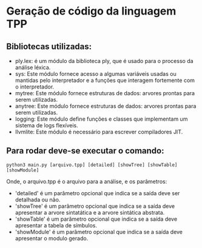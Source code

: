 # Geração de código da linguagem TPP

## Bibliotecas utilizadas:
- ply.lex: é um módulo da biblioteca ply, que é usado para o processo da análise léxica.
- sys: Este módulo fornece acesso a algumas variáveis usadas ou mantidas pelo interpretador e a funções que interagem fortemente com o interpretador.
- mytree: Este módulo fornece estruturas de dados: arvores prontas para serem utilizadas. 
- anytree: Este módulo fornece estruturas de dados: arvores prontas para serem utilizadas. 
- logging: Este módulo define funções e classes que implementam um sistema de logs flexíveis.
- llvmlite: Este módulo é necessário para escrever compiladores JIT.

## Para rodar deve-se executar o comando:
```python3 main.py [arquivo.tpp] [detailed] [showTree] [showTable] [showModule]```

Onde, o arquivo.tpp é o arquivo para a análise, e os parâmetros:
- 'detailed' é um parâmetro opcional que indica se a saída deve ser detalhada ou não.
- 'showTree' é um parâmetro opcional que indica se a saída deve apresentar a arvore sintatática e a arvore sintática abstrata.
- 'showTable' é um parâmetro opcional que indica se a saída deve apresentar a tabela de símbulos.
- 'showModule' é um parâmetro opcional que indica se a saída deve apresentar o modulo gerado.